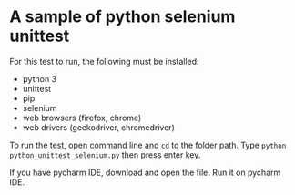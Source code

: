 # A sample of python selenium unittest

For this test to run, the following must be installed:
- python 3
- unittest
- pip
- selenium
- web browsers (firefox, chrome)
- web drivers (geckodriver, chromedriver)

To run the test, open command line and `cd` to the folder path.
Type `python python_unittest_selenium.py` then press enter key.

If you have pycharm IDE, download and open the file. Run it on pycharm IDE.
